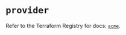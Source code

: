 # `provider`

Refer to the Terraform Registry for docs: [`acme`](https://registry.terraform.io/providers/vancluever/acme/2.29.0/docs).
